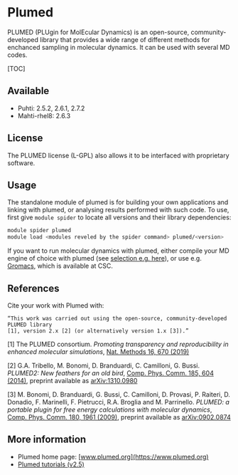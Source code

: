 # Plumed

PLUMED (PLUgin for MolEcular Dynamics) is an open-source, community-developed 
library that provides a wide  range of different methods for enchanced sampling 
in molecular dynamics. It can be used with several MD codes.

[TOC]

## Available

-   Puhti: 2.5.2, 2.6.1, 2.7.2
-   Mahti-rhel8: 2.6.3


## License

The PLUMED license (L-GPL) also allows it to be interfaced with proprietary software.

## Usage

The standalone module of plumed is for building your own applications and linking with
plumed, or analysing results performed with such code. To use, first give `module spider`
to locate all versions and their library dependencies:

```bash
module spider plumed
module load <modules reveled by the spider command> plumed/<version>
```

If you want to run molecular dynamics with plumed, either compile your MD engine of
choice with plumed (see [selection e.g. here](https://www.plumed.org/)), or use e.g. 
[Gromacs](gromacs.md), which is available at CSC.

## References

Cite your work with Plumed with:

```
“This work was carried out using the open-source, community-developed PLUMED library 
[1], version 2.x [2] (or alternatively version 1.x [3]).”
```

[1] The PLUMED consortium. _Promoting transparency and reproducibility in enhanced 
molecular simulations_, [Nat. Methods 16, 670 (2019)](https://doi.org/10.1038/s41592-019-0506-8)

[2] G.A. Tribello, M. Bonomi, D. Branduardi, C. Camilloni, G. Bussi. _PLUMED2: New 
feathers for an old bird_, [Comp. Phys. Comm. 185, 604 (2014)](http://doi.org/10.1016/j.cpc.2013.09.018), 
preprint available as [arXiv:1310.0980](https://arxiv.org/abs/1310.0980)

[3] M. Bonomi, D. Branduardi, G. Bussi, C. Camilloni, D. Provasi, P. Raiteri, 
D. Donadio, F. Marinelli, F. Pietrucci, R.A. Broglia and M. Parrinello. _PLUMED: 
a portable plugin for free energy calculations with molecular dynamics_, [Comp. 
Phys. Comm. 180, 1961 (2009)](http://doi.org/10.1016/j.cpc.2009.05.011), 
preprint available as [arXiv:0902.0874](http://arxiv.org/abs/0902.0874)

## More information

-   Plumed home page: [www.plumed.org](https://www.plumed.org)
-   [Plumed tutorials (v2.5)](https://www.plumed.org/doc-v2.5/user-doc/html/tutorials.html)